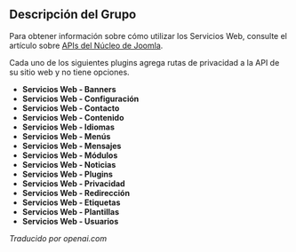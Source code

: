 <!-- Filename: Chunk4x:Extensions_Plugin_Manager_Edit_Web_Services_Group  / Display title: Groupe des Services Web -->

## Descripción del Grupo

Para obtener información sobre cómo utilizar los Servicios Web, consulte el artículo sobre [APIs del Núcleo de Joomla](https://docs.joomla.org/J4.x:Joomla_Core_APIs).

Cada uno de los siguientes plugins agrega rutas de privacidad a la API de su sitio web y no tiene opciones.

- **Servicios Web - Banners**
- **Servicios Web - Configuración**
- **Servicios Web - Contacto**
- **Servicios Web - Contenido**
- **Servicios Web - Idiomas**
- **Servicios Web - Menús**
- **Servicios Web - Mensajes**
- **Servicios Web - Módulos**
- **Servicios Web - Noticias**
- **Servicios Web - Plugins**
- **Servicios Web - Privacidad**
- **Servicios Web - Redirección**
- **Servicios Web - Etiquetas**
- **Servicios Web - Plantillas**
- **Servicios Web - Usuarios**

*Traducido por openai.com*

